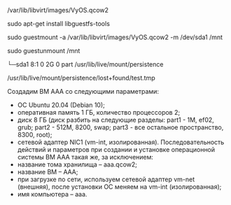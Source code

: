 /var/lib/libvirt/images/VyOS.qcow2

sudo apt-get install libguestfs-tools

sudo guestmount -a /var/lib/libvirt/images/VyOS.qcow2 -m /dev/sda1 /mnt

sudo guestunmount /mnt

└─sda1   8:1    0     2G  0 part /usr/lib/live/mount/persistence

/usr/lib/live/mount/persistence/lost+found/test.tmp

Создадим ВМ AAA cо следующими параметрами:
- ОС Ubuntu 20.04 (Debian 10);
- оперативная память 1 ГБ, количество процессоров 2;
- диск 8 ГБ (диск разбить на следующие разделы: part1 - 1M, ef02, grub;
part2 - 512M, 8200, swap; part3 - все остальное пространство, 8300, root);
- сетевой адаптер NIC1 (vm-int, изолированная).
Последовательность действий и параметров при создании и установке
операционной системы ВМ ААА такая же, за исключением:
- название тома хранилища – aaa.qcow2;
- название ВМ – ААА;
- при загрузке по сети, используем сетевой адаптер vm-net (внешняя), после
установки ОС меняем на vm-int (изолированная);
- имя компьютера – aaa.